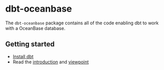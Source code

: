 # dbt-oceanbase

The `dbt-oceanbase` package contains all of the code enabling dbt to work with a OceanBase database.

## Getting started

- [Install dbt](https://docs.getdbt.com/docs/installation)
- Read the [introduction](https://docs.getdbt.com/docs/introduction/) and [viewpoint](https://docs.getdbt.com/docs/about/viewpoint/)